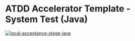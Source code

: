 # ATDD Accelerator Template - System Test (Java)

[![local-acceptance-stage-java](https://github.com/optivem/atdd-accelerator-template-system-test-java/actions/workflows/local-acceptance-stage-java.yml/badge.svg)](https://github.com/optivem/atdd-accelerator-template-system-test-java/actions/workflows/local-acceptance-stage-java.yml)
